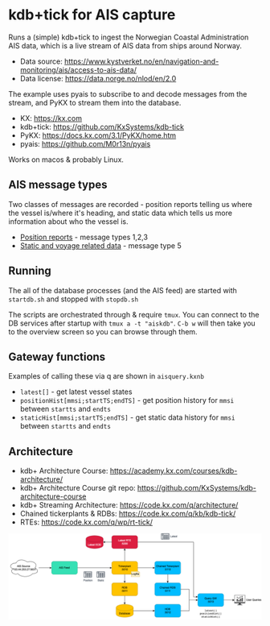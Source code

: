 # kdb+tick for AIS capture

Runs a (simple) kdb+tick to ingest the Norwegian Coastal Administration AIS data, which is a live stream of AIS data from ships around Norway.

- Data source: https://www.kystverket.no/en/navigation-and-monitoring/ais/access-to-ais-data/
- Data license: https://data.norge.no/nlod/en/2.0

The example uses pyais to subscribe to and decode messages from the stream, and PyKX to stream them into the database.

- KX: https://kx.com
- kdb+tick: https://github.com/KxSystems/kdb-tick
- PyKX: https://docs.kx.com/3.1/PyKX/home.htm
- pyais: https://github.com/M0r13n/pyais

Works on macos & probably Linux.

## AIS message types

Two classes of messages are recorded - position reports telling us where the vessel is/where it's heading, and static data which tells us more information about who the vessel is.

- [Position reports](https://www.navcen.uscg.gov/ais-class-a-reports) - message types 1,2,3
- [Static and voyage related data](https://www.navcen.uscg.gov/ais-class-a-static-voyage-message-5) - message type 5

## Running

The all of the database processes (and the AIS feed) are started with `startdb.sh` and stopped with `stopdb.sh`

The scripts are orchestrated through & require `tmux`. You can connect to the DB services after startup with `tmux a -t "aiskdb"`. `C-b w` will then take you to the overview screen so you can browse through them. 

## Gateway functions

Examples of calling these via q are shown in `aisquery.kxnb`

- `latest[]`  - get latest vessel states
- `positionHist[mmsi;startTS;endTS]` - get position history for `mmsi` between `startts` and `endts`
- `staticHist[mmsi;startTS;endTS]` - get static data history for `mmsi` between `startts` and `endts`

## Architecture

- kdb+ Architecture Course: https://academy.kx.com/courses/kdb-architecture/
- kdb+ Architecture Course git repo: https://github.com/KxSystems/kdb-architecture-course
- kdb+ Streaming Architecture: https://code.kx.com/q/architecture/
- Chained tickerplants & RDBs: https://code.kx.com/q/kb/kdb-tick/
- RTEs: https://code.kx.com/q/wp/rt-tick/

![kdb+tick architecture diagram](architecture.drawio.png)